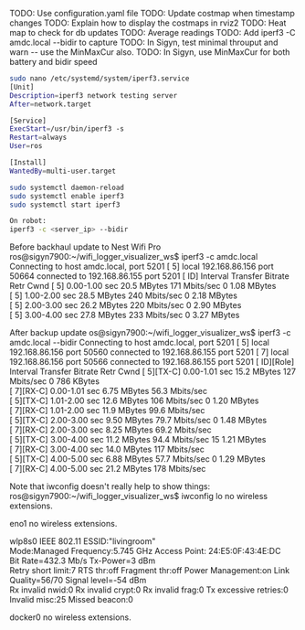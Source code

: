 TODO: Use configuration.yaml file
TODO: Update costmap when timestamp changes
TODO: Explain how to display the costmaps in rviz2
TODO: Heat map to check for db updates
TODO: Average readings
TODO: Add iperf3 -C amdc.local --bidir to capture
TODO: In Sigyn, test minimal throuput and warn -- use the MinMaxCur also.
TODO: In Sigyn, use MinMaxCur for both battery and bidir speed

```bash
sudo nano /etc/systemd/system/iperf3.service
[Unit]
Description=iperf3 network testing server
After=network.target

[Service]
ExecStart=/usr/bin/iperf3 -s
Restart=always
User=ros

[Install]
WantedBy=multi-user.target

sudo systemctl daemon-reload
sudo systemctl enable iperf3
sudo systemctl start iperf3

On robot:
iperf3 -c <server_ip> --bidir
```
Before backhaul update to Nest Wifi Pro
ros@sigyn7900:~/wifi_logger_visualizer_ws$ iperf3 -c amdc.local
Connecting to host amdc.local, port 5201
[  5] local 192.168.86.156 port 50664 connected to 192.168.86.155 port 5201
[ ID] Interval           Transfer     Bitrate         Retr  Cwnd
[  5]   0.00-1.00   sec  20.5 MBytes   171 Mbits/sec    0   1.08 MBytes       
[  5]   1.00-2.00   sec  28.5 MBytes   240 Mbits/sec    0   2.18 MBytes       
[  5]   2.00-3.00   sec  26.2 MBytes   220 Mbits/sec    0   2.90 MBytes       
[  5]   3.00-4.00   sec  27.8 MBytes   233 Mbits/sec    0   3.27 MBytes       


After backup update
os@sigyn7900:~/wifi_logger_visualizer_ws$ iperf3 -c amdc.local --bidir
Connecting to host amdc.local, port 5201
[  5] local 192.168.86.156 port 50560 connected to 192.168.86.155 port 5201
[  7] local 192.168.86.156 port 50566 connected to 192.168.86.155 port 5201
[ ID][Role] Interval           Transfer     Bitrate         Retr  Cwnd
[  5][TX-C]   0.00-1.01   sec  15.2 MBytes   127 Mbits/sec    0    786 KBytes       
[  7][RX-C]   0.00-1.01   sec  6.75 MBytes  56.3 Mbits/sec                  
[  5][TX-C]   1.01-2.00   sec  12.6 MBytes   106 Mbits/sec    0   1.20 MBytes       
[  7][RX-C]   1.01-2.00   sec  11.9 MBytes  99.6 Mbits/sec                  
[  5][TX-C]   2.00-3.00   sec  9.50 MBytes  79.7 Mbits/sec    0   1.48 MBytes       
[  7][RX-C]   2.00-3.00   sec  8.25 MBytes  69.2 Mbits/sec                  
[  5][TX-C]   3.00-4.00   sec  11.2 MBytes  94.4 Mbits/sec   15   1.21 MBytes       
[  7][RX-C]   3.00-4.00   sec  14.0 MBytes   117 Mbits/sec                  
[  5][TX-C]   4.00-5.00   sec  6.88 MBytes  57.7 Mbits/sec    0   1.29 MBytes       
[  7][RX-C]   4.00-5.00   sec  21.2 MBytes   178 Mbits/sec                  


Note that iwconfig doesn't really help to show things:
ros@sigyn7900:~/wifi_logger_visualizer_ws$ iwconfig
lo        no wireless extensions.

eno1      no wireless extensions.

wlp8s0    IEEE 802.11  ESSID:"livingroom"  
          Mode:Managed  Frequency:5.745 GHz  Access Point: 24:E5:0F:43:4E:DC   
          Bit Rate=432.3 Mb/s   Tx-Power=3 dBm   
          Retry short limit:7   RTS thr:off   Fragment thr:off
          Power Management:on
          Link Quality=56/70  Signal level=-54 dBm  
          Rx invalid nwid:0  Rx invalid crypt:0  Rx invalid frag:0
          Tx excessive retries:0  Invalid misc:25   Missed beacon:0

docker0   no wireless extensions.
